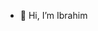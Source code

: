 - 👋 Hi, I’m Ibrahim


<!---
ibrahimdrsn/ibrahimdrsn is a ✨ special ✨ repository because its `README.md` (this file) appears on your GitHub profile.
You can click the Preview link to take a look at your changes.
--->
